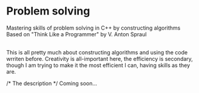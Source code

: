 # Problem solving
Mastering skills of problem solving in C++ by constructing algorithms <br>
Based on "Think Like a Programmer" by V. Anton Spraul <br><br>

This is all pretty much about constructing algorithms and using the code wrriten before. Creativity is all-important here, the efficiency is secondary, though I am trying to make it the most efficient I can, having skills as they are.

/* The description */
Coming soon...
